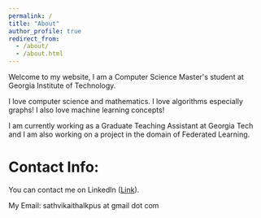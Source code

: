 ```yaml
---
permalink: /
title: "About"
author_profile: true
redirect_from: 
  - /about/
  - /about.html
---
```


Welcome to my website, I am a Computer Science Master's student at Georgia Institute of Technology. 

I love computer science and mathematics. I love algorithms especially graphs! I also love machine learning concepts!

I am currently working as a Graduate Teaching Assistant at Georgia Tech and I am also working on a project in the domain of Federated Learning.

Contact Info: 
======
You can contact me on LinkedIn ([Link](https://Linkedin.com/in/SathvikKP)).

My Email: sathvikaithalkpus at gmail dot com


